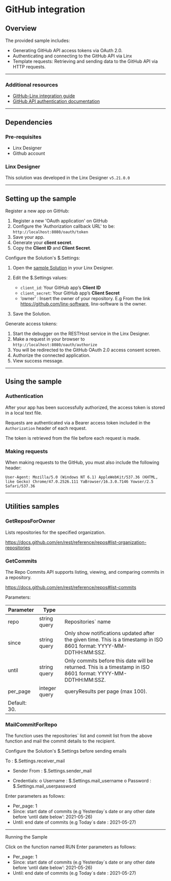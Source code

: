 # GitHub integration

## Overview

The provided sample includes:

- Generating GitHub API access tokens via OAuth 2.0.
- Authenticating and connecting to the GitHub API via Linx
- Template requests: Retrieving and sending data to the GitHub API via HTTP requests.

---

### Additional resources

- [GitHub-Linx integration guide](https://community.linx.software/community/t/oauth-2-0-authentication-github-example/487)
- [GitHub API authentication documentation](https://docs.github.com/en/rest)


---

## Dependencies

### Pre-requisites

- Linx Designer
- Github account

### Linx Designer

This solution was developed in the Linx Designer `v5.21.0.0`

---

## Setting up the sample

Register a new app on GitHub:

1. Register a new 'OAuth application' on GitHub
1. Configure the 'Authorization callback URL' to be: `http://localhost:8080/oauth/token`
1. Save your app.
1. Generate your **client secret**.
1. Copy the **Client ID** and **Client Secret**.

Configure the Solution's $.Settings:

1. Open the [sample Solution](Solution.lsoz) in your Linx Designer.
1. Edit the $.Settings values:

   - `client_id`: Your GitHub app’s **Client ID**
   - `client_secret`: Your GitHub app’s **Client Secret**
   - ‘owner’ : Insert the owner of your repository.  E.g From the link https://github.com/linx-software, linx-software is the owner.  

1. Save the Solution.

Generate access tokens:

1. Start the debugger on the RESTHost service in the Linx Designer.
2. Make a request in your browser to `http://localhost:8080/oauth/authorize`
3. You will be redirected to the GitHub OAuth 2.0 access consent screen.
4. Authorize the connected application.
5. View success message.

---

## Using the sample

### Authentication

After your app has been successfully authorized, the access token is stored in a local text file.

Requests are authenticated via a Bearer access token included in the `Authorization` header of each request.

The token is retrieved from the file before each request is made.

### Making requests

When making requests to the GitHub, you must also include the following header:

```http
User-Agent: Mozilla/5.0 (Windows NT 6.1) AppleWebKit/537.36 (KHTML, like Gecko) Chrome/47.0.2526.111 YaBrowser/16.3.0.7146 Yowser/2.5 Safari/537.36
```

---

## Utilities samples

### GetReposForOwner

Lists repositories for the specified organization.

https://docs.github.com/en/rest/reference/repos#list-organization-repositories

### GetCommits

The Repo Commits API supports listing, viewing, and comparing commits in a repository.

https://docs.github.com/en/rest/reference/repos#list-commits

Parameters:

| Parameter      |    Type            |   					    |
| -------------  |------------- | ------------------------------------------|
| repo         |string query   | Repositories` name                    |
| since         |string query   | Only show notifications updated after the given time. This is a timestamp in ISO 8601 format: YYYY-MM-DDTHH:MM:SSZ.|
| until        |string query   | Only commits before this date will be returned. This is a timestamp in ISO 8601 format: YYYY-MM-DDTHH:MM:SSZ.|
| per_page     |integer query  | queryResults per page (max 100).
Default: 30. |


### MailCommitForRepo

The function uses the repositories` list and commit list from the above function and mail the commit details to the recipient.

Configure the Solution's $.Settings before sending emails

To : $.Settings.receiver_mail

- Sender 
From : $.Settings.sender_mail

- Credentials:
o Username : $.Settings.mail_username
o Password : $.Settings.mail_userpassword

Enter parameters as follows:
- Per_page: 1
- Since: start date of commits (e.g Yesterday`s date or any other date before ‘until date below’: 2021-05-26)
- Until: end date of commits (e.g Today`s date : 2021-05-27)

---
Running the Sample

Click on the function named RUN
Enter parameters as follows:

- Per_page: 1
- Since: start date of commits (e.g Yesterday`s date or any other date before ‘until date below’: 2021-05-26)
- Until: end date of commits (e.g Today`s date : 2021-05-27)

